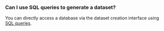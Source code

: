 ### Can I use SQL queries to generate a dataset?

You can directly access a database via the dataset creation interface using [SQL queries](../../datalens/dataset/settings.md#sql-request-in-datatset).
